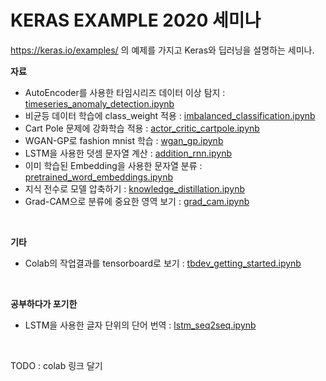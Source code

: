 # KERAS EXAMPLE 2020 세미나

https://keras.io/examples/ 의 예제를 가지고 Keras와 딥러닝을 설명하는 세미나.


**자료**
- AutoEncoder를 사용한 타임시리즈 데이터 이상 탐지 : [timeseries_anomaly_detection.ipynb](timeseries_anomaly_detection.ipynb)
- 비균등 데이터 학습에 class_weight 적용 : [imbalanced_classification.ipynb](imbalanced_classification.ipynb)
- Cart Pole 문제에 강화학습 적용 : [actor_critic_cartpole.ipynb](actor_critic_cartpole.ipynb)
- WGAN-GP로 fashion mnist 학습 : [wgan_gp.ipynb](wgan_gp.ipynb)
- LSTM을 사용한 덧셈 문자열 계산 : [addition_rnn.ipynb](addition_rnn.ipynb)
- 이미 학습된 Embedding을 사용한 문자열 분류 : [pretrained_word_embeddings.ipynb](pretrained_word_embeddings.ipynb)
- 지식 전수로 모델 압축하기 : [knowledge_distillation.ipynb](knowledge_distillation.ipynb)
- Grad-CAM으로 분류에 중요한 영역 보기 : [grad_cam.ipynb](grad_cam.ipynb)

<br>

**기타**
- Colab의 작업결과를 tensorboard로 보기 : [tbdev_getting_started.ipynb](tbdev_getting_started.ipynb)


<br>

**공부하다가 포기한**
- LSTM을 사용한 글자 단위의 단어 번역 : [lstm_seq2seq.ipynb](lstm_seq2seq.ipynb)


<br>

TODO : colab 링크 달기


